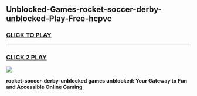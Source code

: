 
## Unblocked-Games-rocket-soccer-derby-unblocked-Play-Free-hcpvc
<h3>
<a href="https://premium76.site?title=rocket-soccer-derby-unblocked&ref=23A">CLICK TO PLAY</a></h3>
<hr>

<h3>
<a href="https://premium76.site?title=rocket-soccer-derby-unblocked&ref=23A">CLICK 2 PLAY</a>
  
</h3>

<a href="https://premium76.site?title=rocket-soccer-derby-unblocked&ref=23A"><img src="https://clearcache.store/games.png"></a>


**rocket-soccer-derby-unblocked games unblocked: Your Gateway to Fun and Accessible Online Gaming**
